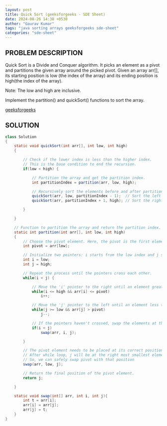 ```yaml
---
layout: post
title: Quick Sort (geeksforgeeks - SDE Sheet)
date: 2024-08-26 14:38 +0530
author: "Gaurav Kumar"
tags: "java sorting arrays geeksforgeeks sde-sheet"
categories: "sde-sheet"
---
```


## PROBLEM DESCRIPTION

Quick Sort is a Divide and Conquer algorithm. It picks an element as a pivot and partitions the given array around the picked pivot.
Given an array arr[], its starting position is low (the index of the array) and its ending position is high(the index of the array).

Note: The low and high are inclusive.

Implement the partition() and quickSort() functions to sort the array.

[geeksforgeeks](https://www.geeksforgeeks.org/problems/quick-sort/1?page=3)

## SOLUTION

```java
class Solution
{
    static void quickSort(int arr[], int low, int high)
    {

        // Check if the lower index is less than the higher index.
        // This is the base condition to end the recursion.
        if(low < high) {

            // Partition the array and get the partition index.
            int partitionIndex = partition(arr, low, high);

            // Recursively sort the elements before and after partition index.
            quickSort(arr, low, partitionIndex - 1);  // Sort the left part of the array
            quickSort(arr, partitionIndex + 1, high); // Sort the right part of the array

        }

    }

    // Function to partition the array and return the partition index.
    static int partition(int arr[], int low, int high)
    {
        // Choose the pivot element. Here, the pivot is the first element in the array segment.
        int pivot = arr[low];

        // Initialize two pointers: i starts from the low index and j starts from the high index.
        int i = low;
        int j = high;

        // Repeat the process until the pointers cross each other.
        while(i < j) {

            // Move the 'i' pointer to the right until an element greater than the pivot is found.
            while(i <= high && arr[i] <= pivot)
                i++;

            // Move the 'j' pointer to the left until an element less than or equal to the pivot is found.
            while(j >= low && arr[j] > pivot)
                j--;

            // If the pointers haven't crossed, swap the elements at the 'i' and 'j' pointers.
            if(i < j)
                swap(arr, i, j);

        }

        // The pivot element needs to be placed at its correct position
        // After while loop, j will be at the right most smallest element
        // So, we can safely swap pivot with that position
        swap(arr, low, j);

        // Return the final position of the pivot element.
        return j;

    }

    static void swap(int[] arr, int i, int j){
        int t = arr[i];
        arr[i] = arr[j];
        arr[j] = t;
    }
}
```

